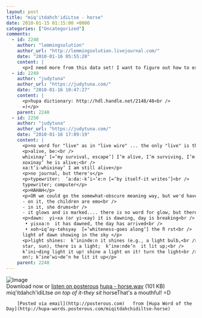 ```yaml
---
layout: post
title: "miq'itdahch'idiLtse - horse"
date: 2010-01-15 01:15:00 +0000
categories: ["Uncategorized"]
comments:
  - id: 2248
    author: "lemmingsolution"
    author_url: "http://lemmingsolution.livejournal.com/"
    date: "2010-01-16 05:55:20"
    content: |
      <p>I need more from this data set! I want to figure out how to express "livejournal." I bet it's like book but with additions. "It glows and is marked."</p>
  - id: 2249
    author: "judytuna"
    author_url: "https://judytuna.com/"
    date: "2010-01-16 10:47:27"
    content: |
      <p>hupa dictionary: http://hdl.handle.net/2148/48<br />
      =)</p>
    parent: 2248
  - id: 2250
    author: "judytuna"
    author_url: "https://judytuna.com/"
    date: "2010-01-16 17:09:19"
    content: |
      <p>no word for "live" as in "live wire" ... the only "live" is the one about where you are living</p>
      <p>alive, be:<br />
      whixinay’ [=‘my survival, escape’] I’m alive, I’m surviving, I’m safe;<br />
      xoxinay’ he is alive;<br />
      xa:t’i-whixinay’ I am still alive</p>
      <p>no journal, but there's</p>
      <p>typewriter:  ’a:da:-k’i¬’e:n [=‘by itself-it writes’]<br />
      typewriter; computer</p>
      <p>HAHAH</p>
      <p>OR we could go the somewhat-obscure meaning way, but we'd have to decide on a meaning. like....<br />
      - on it, the children are emo<br />
      - in it, she drums<br />
      - it glows and is marked.... there is no word for glow, but there is... </p>
      <p>dawn:  yi¬xa (or yi¬xay) it is dawning, day is breaking<br />
       • yisxa:n  it has dawned, the day has arrived<br />
       • xoh¬iq’ay-tehsyay  [=‘whiteness-goes along’] the ﬁ rst<br />
      light of dawn showing in the sky </p>
      <p>light shines:  k’ininde:n it shines (e.g., a light bulb,<br />
      star, sun), there is a light;  k’ine:nde’n  it lit up;<br />
      k’ini¬ding light it up! shine a light on it! turn the light<br />
      on!; k’ine’wi¬de’n he lit it up</p>
    parent: 2248
---
```


![Image](http://posterous.com/images/filetypes/unknown.png)         
Download now or [listen on posterous](http://hupa-words.posterous.com/miqitdahchidiltse-horse)       [hupa - horse.wav](http://posterous.com/getfile/files.posterous.com/hupa-words/mNAR8x2qVVlMO6iraSaZTGeMzsnVaC8Egp2kMFUZWsQBhjnc1A80HVnCPwmS/hupa_-_horse.wav) (101 KB)       
      miq&#039;itdahch&#039;idiLtse
*on top of it-they sit*
horseThat&#039;s a mouthful! =D

        [Posted via email](http://posterous.com)   from [Hupa Word of the Day](http://hupa-words.posterous.com/miqitdahchidiltse-horse)